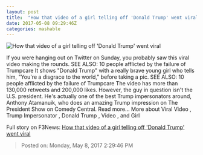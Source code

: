```yaml
---
layout: post
title:  "How that video of a girl telling off 'Donald Trump' went viral"
date: 2017-05-08 09:29:46Z
categories: mashable
---
```


![How that video of a girl telling off 'Donald Trump' went viral](http://i.amz.mshcdn.com/7CzeqdOh1UYQMtPlv0__af9yI1E=/1200x630/2017%2F05%2F08%2Faa%2F0c805cb3c9cd45f2ba2ef177b5f3b288.197d5.png)

If you were hanging out on Twitter on Sunday, you probably saw this viral video making the rounds. SEE ALSO: 10 people afflicted by the failure of Trumpcare It shows "Donald Trump" with a really brave young girl who tells him, "You're a disgrace to the world," before taking a pic. SEE ALSO: 10 people afflicted by the failure of Trumpcare The video has more than 130,000 retweets and 200,000 likes. However, the guy in question isn't the U.S. president. He's actually one of the best Trump impersonators around, Anthony Atamanuik, who does an amazing Trump impression on The President Show on Comedy Central. Read more... More about Viral Video , Trump Impersonator , Donald Trump , Video , and Girl


Full story on F3News: [How that video of a girl telling off 'Donald Trump' went viral](http://www.f3nws.com/n/NCp4XE)

> Posted on: Monday, May 8, 2017 2:29:46 PM
